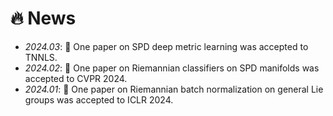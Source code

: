 # 🔥 News
- *2024.03*: 🎉 One paper on SPD deep metric learning was accepted to TNNLS.
- *2024.02*: 🎉 One paper on Riemannian classifiers on SPD manifolds was accepted to CVPR 2024.
- *2024.01*: 🎉 One paper on Riemannian batch normalization on general Lie groups was accepted to ICLR 2024.


<!-- - *2024.01*: 🔥 We release [AudioGPT](https://github.com/AIGC-Audio/AudioGPT) (⭐️6k+) -->